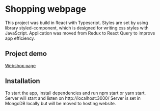 # Shopping webpage

This project was build in React with Typescript.
Styles are set by using library styled-component, which is designed for writing css styles with JavaScript.
Application was moved from Redux to React Query to improve app efficiency.

## Project demo

[Webshop page](https://webshop-pss.netlify.app/)

## Installation

To start the app, install dependencies and run npm start or yarn start. Server will start and listen on http://localhost:3000/
Server is set in MongoDB locally but will be moved to hosting website.
